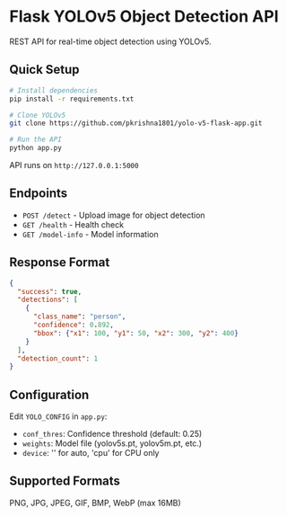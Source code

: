 # Flask YOLOv5 Object Detection API

REST API for real-time object detection using YOLOv5.

## Quick Setup

```bash
# Install dependencies
pip install -r requirements.txt

# Clone YOLOv5
git clone https://github.com/pkrishna1801/yolo-v5-flask-app.git

# Run the API
python app.py
```

API runs on `http://127.0.0.1:5000`

## Endpoints

- `POST /detect` - Upload image for object detection
- `GET /health` - Health check
- `GET /model-info` - Model information

## Response Format

```json
{
  "success": true,
  "detections": [
    {
      "class_name": "person",
      "confidence": 0.892,
      "bbox": {"x1": 100, "y1": 50, "x2": 300, "y2": 400}
    }
  ],
  "detection_count": 1
}
```

## Configuration

Edit `YOLO_CONFIG` in `app.py`:
- `conf_thres`: Confidence threshold (default: 0.25)
- `weights`: Model file (yolov5s.pt, yolov5m.pt, etc.)
- `device`: '' for auto, 'cpu' for CPU only

## Supported Formats

PNG, JPG, JPEG, GIF, BMP, WebP (max 16MB)